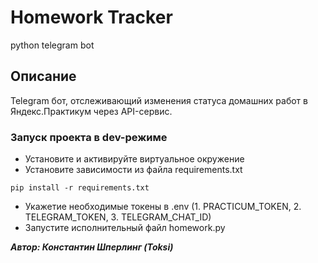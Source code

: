 # Homework Tracker
python telegram bot

## Описание
Telegram бот, отслеживающий изменения статуса домашних работ в Яндекс.Практикум через API-сервис. 

### Запуск проекта в dev-режиме
- Установите и активируйте виртуальное окружение
- Установите зависимости из файла requirements.txt
```
pip install -r requirements.txt
``` 
- Укажетие необходимые токены в .env (1. PRACTICUM_TOKEN, 2. TELEGRAM_TOKEN, 3. TELEGRAM_CHAT_ID)
- Запустите исполнительный файл homework.py

__*Автор: Константин Шперлинг (Toksi)*__
